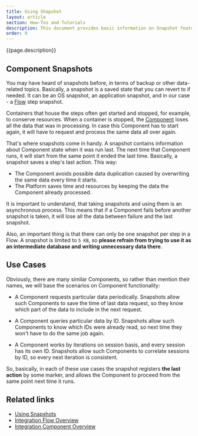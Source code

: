 ```yaml
---
title: Using Shapshot
layout: article
section: How-Tos and Tutorials
description: This document provides basic information on Snapshot feature and a few real-life use case.
order: 9
---
```


{{page.description}}

## Component Snapshots

You may have heard of snapshots before, in terms of backup or other data-related
topics. Basically, a snapshot is a saved state that you can revert to if needed.
It can be an OS snapshot, an application snapshot, and in our case - a
[Flow](/getting-started/integration-flow) step snapshot.

Containers that house the steps often get started and stopped, for example, to
conserve resources. When a container is stopped, the
[Component](/getting-started/integration-component) loses all the data that was
in processing. In case this Component has to start again, it will have to request
and process the same data all over again.

That's where snapshots come in handy. A snapshot contains information about
Component state when it was run last. The next time that Component runs, it will
start from the same point it ended the last time. Basically, a snapshot saves a
step's last action. This way:

*   The Component avoids possible data duplication caused by overwriting the same data every time it starts.
*   The Platform saves time and resources by keeping the data the Component already processed.

It is important to understand, that taking snapshots and using them is an asynchronous process. This means that if a Component fails before another snapshot is taken, it will lose all the data between failure and the last snapshot.

Also, an important thing is that there can only be one snapshot per step in a Flow. A snapshot is limited to `5 KB`, so **please refrain from trying to use it as an intermediate database and writing unnecessary data there**.

## Use Cases

Obviously, there are many similar Components, so rather than mention their names, we will base the scenarios on Component functionality:

- A Component requests particular data periodically. Snapshots allow such Components to save the time of last data request, so they know which part of the data to include in the next request.

- A Component queries particular data by ID. Snapshots allow such Components to know which IDs were already read, so next time they won't have to do the same job again.

- A Component works by iterations on session basis, and every session has its own ID. Snapshots allow such Components to correlate sessions by ID, so every next iteration is consistent.

So, basically, in each of these use cases the snapshot registers **the last action** by some marker, and allows the Component to proceed from the same point next time it runs.

## Related links

- [Using Snapshots](/guides/using-snapshots)
- [Integration Flow Overview](/getting-started/integration-flow)
- [Integration Component Overview](/getting-started/integration-component)
